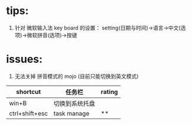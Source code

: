 # tips:
1. 针对 微软输入法 key board 的设置： setting(日期与时间)->语言->中文(选项)->微软拼音(选项)->按键 
   
# issues:   
1. 无法关掉 拼音模式的 mojo (目前只能切换到英文模式)

| shortcut       | 任务栏         | rating |
| -------------- | -------------- | ------ |
| win+B          | 切换到系统托盘 |        |
| ctrl+shift+esc | task manage    | **     |
